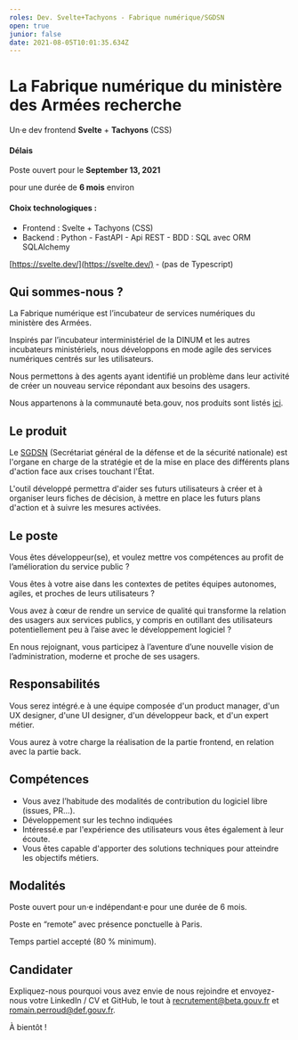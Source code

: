 ```yaml
---
roles: Dev. Svelte+Tachyons - Fabrique numérique/SGDSN
open: true
junior: false
date: 2021-08-05T10:01:35.634Z
---
```

# La Fabrique numérique du ministère des Armées recherche

Un·e dev frontend **Svelte** + **Tachyons** (CSS)

#### Délais
Poste ouvert pour le **September 13, 2021**

pour une durée de **6 mois** environ

#### Choix technologiques :

- Frontend : Svelte + Tachyons (CSS)
- Backend : Python - FastAPI - Api REST - BDD : SQL avec ORM SQLAlchemy

[https://svelte.dev/](https://svelte.dev/) - (pas de Typescript)

## Qui sommes-nous ?

La Fabrique numérique est l’incubateur de services numériques du ministère des Armées. 

Inspirés par l’incubateur interministériel de la DINUM et les autres incubateurs ministériels, nous développons en mode agile des services numériques centrés sur les utilisateurs.

Nous permettons à des agents ayant identifié un problème dans leur activité de créer un nouveau service répondant aux besoins des usagers.

Nous appartenons à la communauté beta.gouv, nos produits sont listés [ici](https://beta.gouv.fr/incubateurs/fabnumdef.html).

## Le produit

Le [SGDSN](http://www.sgdsn.gouv.fr/missions/reagir-en-cas-de-crise/) (Secrétariat général de la défense et de la sécurité nationale) est l'organe en charge de la stratégie et de la mise en place des différents plans d'action face aux crises touchant l'État.

L'outil développé permettra d'aider ses futurs utilisateurs à créer et à organiser leurs fiches de décision, à mettre en place les futurs plans d'action et à suivre les mesures activées.

## Le poste

Vous êtes développeur(se), et voulez mettre vos compétences au profit de l’amélioration du service public ?

Vous êtes à votre aise dans les contextes de petites équipes autonomes, agiles, et proches de leurs utilisateurs ?

Vous avez à cœur de rendre un service de qualité qui transforme la relation des usagers aux services publics, y compris en outillant des utilisateurs potentiellement peu à l’aise avec le développement logiciel ?

En nous rejoignant, vous participez à l’aventure d’une nouvelle vision de  l’administration, moderne et proche de ses usagers.

## Responsabilités

Vous serez intégré.e à une équipe composée d'un product manager, d'un UX designer, d'une UI designer, d'un développeur back, et d'un expert métier.

Vous aurez à votre charge la réalisation de la partie frontend, en relation avec la partie back.

## Compétences

- Vous avez l’habitude des modalités de contribution du logiciel libre (issues, PR…).
- Développement sur les techno indiquées
- Intéressé.e par l'expérience des utilisateurs vous êtes également à leur écoute.
- Vous êtes capable d'apporter des solutions techniques pour atteindre les objectifs métiers.

## Modalités

Poste ouvert pour un·e indépendant·e pour une durée de 6 mois.

Poste en “remote” avec présence ponctuelle à Paris.

Temps partiel accepté (80 % minimum).

## Candidater

Expliquez-nous pourquoi vous avez envie de nous rejoindre et envoyez-nous votre LinkedIn / CV et GitHub, le tout à [recrutement@beta.gouv.fr](mailto:recrutement@beta.gouv.fr) et romain.perroud@def.gouv.fr.

À bientôt !

